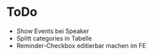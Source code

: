 # ToDo

- Show Events bei Speaker
- Splitt categories in Tabelle
- Reminder-Checkbox editierbar machen im FE
